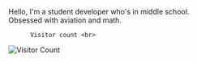 Hello, I'm a student developer who's in middle school. <br>
Obsessed with aviation and math.

          Visitor count <br>
![Visitor Count](https://profile-counter.glitch.me/Streakwind/count.svg)
